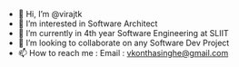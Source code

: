 - 👋 Hi, I’m @virajtk
- 👀 I’m interested in Software Architect
- 🌱 I’m currently in 4th year Software Engineering at SLIIT
- 💞️ I’m looking to collaborate on any Software Dev Project
- 📫 How to reach me : Email : vkonthasinghe@gmail.com

<!---
virajtk/virajtk is a ✨ special ✨ repository because its `README.md` (this file) appears on your GitHub profile.
You can click the Preview link to take a look at your changes.
--->
